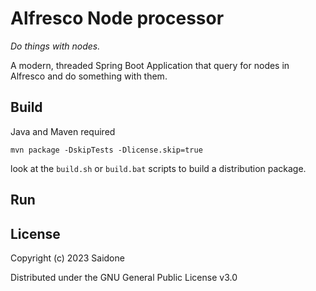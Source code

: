 # Alfresco Node processor
_Do things with nodes._

A modern, threaded Spring Boot Application that query for nodes in Alfresco and do something with them.
## Build
Java and Maven required

`mvn package -DskipTests -Dlicense.skip=true`

look at the `build.sh` or `build.bat` scripts to build a distribution package.
## Run
## License
Copyright (c) 2023 Saidone

Distributed under the GNU General Public License v3.0